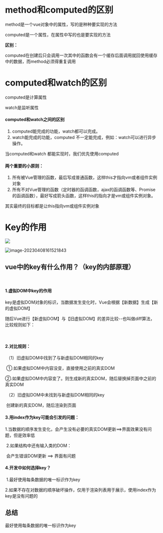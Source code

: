 # method和computed的区别

method是一个vue对象中的属性，写的是种种要实现的方法

computed是一个属性，在属性中写的也是要实现的方法

**区别：**

computed在创建后只会调用一次其中的函数会有一个缓存后面调用就回使用缓存中的数据，而method必须得重复调用



# computed和watch的区别

computed是计算属性

watch是监听属性

#### computed和watch之间的区别

1. computed能完成的功能，watch都可以完成。
2. watch能完成的功能，computed 不一定能完成，例如：watch可以进行异步操作。

当computed和watch 都能实现时，我们优先使用computed

#### 两个重要的小原则：

1. 所有被Vue管理的函数，最后写成普通函数，这样this才指向vm或者组件实例对象
2. 所有不对Vue管理的函数（定时器的函调函数，ajax的函调函数等、Promise的函调函数），最好写成箭头函数，这样this的指向才是vm或组件实例对象。

其实最终的目标都是让this指向vm或组件实例对象





# Key的作用

![](C:\Users\Admin\AppData\Roaming\Typora\typora-user-images\image-20230408161412211.png)



![image-20230408161521843](C:\Users\Admin\AppData\Roaming\Typora\typora-user-images\image-20230408161521843.png)



## vue中的key有什么作用？（key的内部原理）

​    

####     1.虚拟DOM中key的作用

​      key是虚拟DOM对象的标识，当数据发生变化时，Vue会根据【新数据】生成【新的虚拟DOM】

​      随后Vue进行【新虚拟DOM】与【旧虚拟DOM】的差异比较--也叫做diff算法，比较规则如下：

​    

####     2.对比规则：

​      （1）旧虚拟DOM中找到了与新虚拟DOM相同的key

​        ①.如果虚拟DOM中内容没变，直接使用之前的真实DOM

​        ②.如果虚拟DOM中内容变了。则生成新的真实DOM，随后替换掉页面中之前的真实DOM



​      （2）旧虚拟DOM中未找到与新虚拟DOM相同的key

​        创建新的真实DOM，随后渲染到页面



####     3.用index作为key可能会引发的问题：

​      1.当数据的顺序发生变化，会产生没有必要的真实DOM更新==>界面效果没有问题，但是效率低

​      2.如果结构中还有输入类的DOM：

​        会产生错误DOM更新 ==> 界面有问题



####     4.开发中如何选择key？

​      1.最好使用每条数据的唯一标识作为key

​      2.如果不存在对数据的顺序破坏操作，仅用于渲染列表用于展示，使用index作为key是没有问题的





## 总结

最好使用每条数据的唯一标识作为key